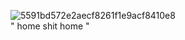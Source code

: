 
![5591bd572e2aecf8261f1e9acf8410e8](https://github.com/user-attachments/assets/2b78ab18-f54c-4932-87f6-700a1facdc19)  
" home shit home "




<!--
**deeperdream0/deeperdream0** is a ✨ _special_ ✨ repository because its `README.md` (this file) appears on your GitHub profile.

Here are some ideas to get you started:

- 🔭 I’m currently working on ...
- 🌱 I’m currently learning ...
- 👯 I’m looking to collaborate on ...
- 🤔 I’m looking for help with ...
- 💬 Ask me about ...
- 📫 How to reach me: ...
- 😄 Pronouns: ...
- ⚡ Fun fact: ...
-->

